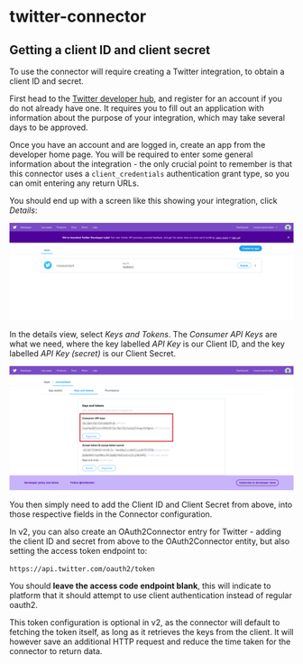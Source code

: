 # twitter-connector

## Getting a client ID and client secret

To use the connector will require creating a Twitter integration, to obtain a client ID and secret.

First head to the [Twitter developer hub](https://developer.twitter.com/), and register for an account if you do not already have one. It requires you to fill out an application with information about the purpose of your integration, which may take several days to be approved.

Once you have an account and are logged in, create an app from the developer home page. You will be required to enter some general information about the integration - the only crucial point to remember is that this connector uses a `client_credentials` authentication grant type, so you can omit entering any return URLs.

You should end up with a screen like this showing your integration, click _Details_:

![twitter-developer-lab](/docs/twitter-developer-lab.png)

In the details view, select _Keys and Tokens_. The _Consumer API Keys_ are what we need, where the key labelled _API Key_ is our Client ID, and the key labelled _API Key (secret)_ is our Client Secret.

![twitter-api-keys](/docs/twitter-api-keys.png)

You then simply need to add the Client ID and Client Secret from above, into those respective fields in the Connector configuration.

In v2, you can also create an OAuth2Connector entry for Twitter - adding the client ID and secret from above to the OAuth2Connector entity, but also setting the access token endpoint to:

`https://api.twitter.com/oauth2/token`

You should **leave the access code endpoint blank**, this will indicate to platform that it should attempt to use client authentication instead of regular oauth2.

This token configuration is optional in v2, as the connector will default to fetching the token itself, as long as it retrieves the keys from the client. It will however save an additional HTTP request and reduce the time taken for the connector to return data.
